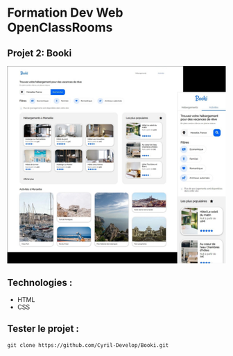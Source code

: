 # Formation Dev Web OpenClassRooms



## Projet 2: Booki



![screenshot du site](./assets/screenshot.jpg)



## Technologies :
- HTML
- CSS



## Tester le projet :

```terminal
git clone https://github.com/Cyril-Develop/Booki.git
```
